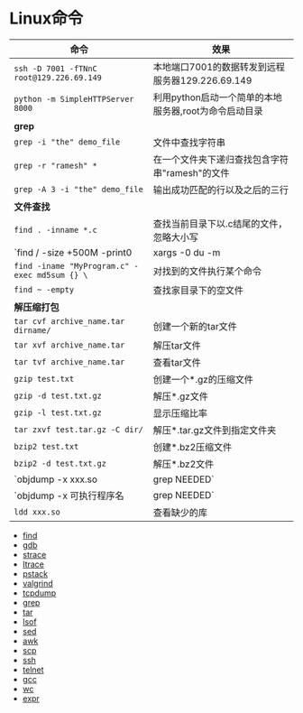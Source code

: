 # Linux命令

| 命令 | 效果 |
| --- | --- |
| `ssh -D 7001 -fTNnC root@129.226.69.149` | 本地端口7001的数据转发到远程服务器129.226.69.149 |
| `python -m SimpleHTTPServer 8000` | 利用python启动一个简单的本地服务器,root为命令启动目录 |
| **grep** |  |
| `grep -i "the" demo_file` | 文件中查找字符串 |
| `grep -r "ramesh" *` | 在一个文件夹下递归查找包含字符串"ramesh"的文件 |
| `grep -A 3 -i "the" demo_file` | 输出成功匹配的行以及之后的三行 |
| **文件查找** |  |
| `find . -inname *.c` | 查找当前目录下以.c结尾的文件，忽略大小写 |
| `find / -size +500M -print0 | xargs -0 du -m|sort -nr` | 查找500M以上的大文件，按文件大小排序输出 |
| `find -iname "MyProgram.c" -exec md5sum {} \` | 对找到的文件执行某个命令 |
| `find ~ -empty` | 查找家目录下的空文件 |
| **解压缩打包** |  |
| `tar cvf archive_name.tar dirname/` | 创建一个新的tar文件 |
| `tar xvf archive_name.tar` | 解压tar文件 |
| `tar tvf archive_name.tar` | 查看tar文件 |
| `gzip test.txt` | 创建一个*.gz的压缩文件 |
| `gzip -d test.txt.gz` | 解压*.gz文件 |
| `gzip -l test.txt.gz` | 显示压缩比率 |
| `tar zxvf test.tar.gz -C dir/` | 解压*.tar.gz文件到指定文件夹 |
| `bzip2 test.txt` | 创建*.bz2压缩文件 |
| `bzip2 -d test.txt.gz` | 解压*.bz2文件 |
| `objdump -x xxx.so | grep NEEDED` | linux查看依赖的库 |
| `objdump -x 可执行程序名 | grep NEEDED` | 查看可执行程序依赖的库 |
| `ldd xxx.so` | 查看缺少的库 |

- [find](content/find.md)
- [gdb](content/gdb.md)
- [strace](content/strace.md)
- [ltrace](content/ltramd)
- [pstack](content/pstack.md)
- [valgrind](content/valgrind.md)
- [tcpdump](content/tcpdump.md)
- [grep](content/grep.md)
- [tar](content/tar.md)
- [lsof](content/lsof.md)
- [sed](content/sed.md)
- [awk](content/awk.md)
- [scp](content/scp.md)
- [ssh](content/ssh.md)
- [telnet](content/telnet.md)
- [gcc](content/gcc.md)
- [wc](content/wc.md)
- [expr](content/expr.md)
